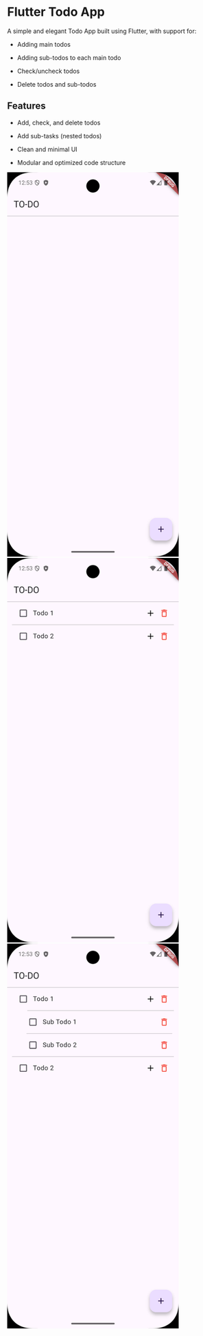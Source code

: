 # Flutter Todo App

A simple and elegant Todo App built using Flutter, with support for:

- Adding main todos

- Adding sub-todos to each main todo

- Check/uncheck todos

- Delete todos and sub-todos


## Features

- Add, check, and delete todos

- Add sub-tasks (nested todos)

- Clean and minimal UI

- Modular and optimized code structure

<img src="assets/screenshot_1.png" width="400"  alt="Main Screen"/>
<img src="assets/screenshot_2.png" width="400"  alt="Main with Todos"/>
<img src="assets/screenshot_3.png" width="400"  alt="SubTodos Expanded"/>

